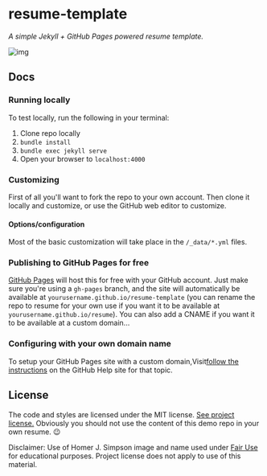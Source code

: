 # resume-template

*A simple Jekyll + GitHub Pages powered resume template.*

![img](images/screenshot.png)

## Docs

### Running locally

To test locally, run the following in your terminal:

1. Clone repo locally
1. `bundle install`
2. `bundle exec jekyll serve`
3. Open your browser to `localhost:4000`

### Customizing

First of all you'll want to fork the repo to your own account. Then clone it locally and customize, or use the GitHub web editor to customize.

#### Options/configuration

Most of the basic customization will take place in the `/_data/*.yml` files.

### Publishing to GitHub Pages for free

[GitHub Pages](https://pages.github.com/) will host this for free with your GitHub account. Just make sure you're using a `gh-pages` branch, and the site will automatically be available at `yourusername.github.io/resume-template` (you can rename the repo to resume for your own use if you want it to be available at `yourusername.github.io/resume`). You can also add a CNAME if you want it to be available at a custom domain...

### Configuring with your own domain name

To setup your GitHub Pages site with a custom domain,Visit[follow the instructions](https://help.github.com/articles/setting-up-a-custom-domain-with-github-pages/) on the GitHub Help site for that topic.

## License

The code and styles are licensed under the MIT license. [See project license.](LICENSE) Obviously you should not use the content of this demo repo in your own resume. :wink:

Disclaimer: Use of Homer J. Simpson image and name used under [Fair Use](https://en.wikipedia.org/wiki/Fair_use) for educational purposes. Project license does not apply to use of this material.

